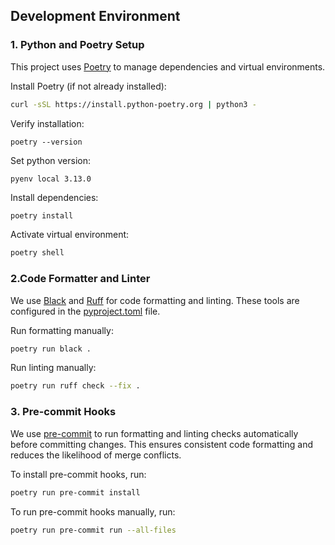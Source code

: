 ## Development Environment

### 1. Python and Poetry Setup

This project uses [Poetry](https://python-poetry.org/) to manage dependencies and virtual environments.

Install Poetry (if not already installed):

```bash
curl -sSL https://install.python-poetry.org | python3 -
```
Verify installation:

```
poetry --version
```

Set python version:

```
pyenv local 3.13.0
```

Install dependencies:

```bash
poetry install
```
Activate virtual environment:

```bash
poetry shell
```

### 2.Code Formatter and Linter

We use [Black](https://github.com/psf/black) and [Ruff](https://github.com/charliermarsh/ruff) for code formatting and linting. These tools are configured in the [pyproject.toml](pyproject.toml) file.

Run formatting manually:

```bash
poetry run black .
```

Run linting manually:

```bash
poetry run ruff check --fix .
```

### 3. Pre-commit Hooks

We use [pre-commit](https://pre-commit.com/) to run formatting and linting checks automatically before committing changes. This ensures consistent code formatting and reduces the likelihood of merge conflicts.

To install pre-commit hooks, run:

```bash
poetry run pre-commit install
```

To run pre-commit hooks manually, run:

```bash
poetry run pre-commit run --all-files
```
